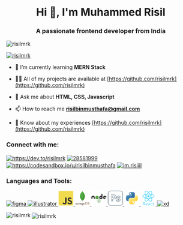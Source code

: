 <h1 align="center">Hi 👋, I'm Muhammed Risil</h1>
<h3 align="center">A passionate frontend developer from India</h3>
<a href="https://camo.githubusercontent.com/14a646a2ab516c4af8961aa726117a10597be3f0e8d2711d716217fd544a2bd5/68747470733a2f2f70726f66696c652d726561646d652d67656e657261746f722e636f6d2f6173736574732f736e616b652e737667"></a>
<p align="left"> <img src="https://komarev.com/ghpvc/?username=risilmrk&label=Profile%20views&color=0e75b6&style=flat" alt="risilmrk" /> </p>

<p align="left"> <a href="https://github.com/ryo-ma/github-profile-trophy"><img src="https://github-profile-trophy.vercel.app/?username=risilmrk" alt="risilmrk" /></a> </p>

- 🌱 I’m currently learning **MERN Stack**

- 👨‍💻 All of my projects are available at [https://github.com/risilmrk](https://github.com/risilmrk)

- 💬 Ask me about **HTML, CSS, Javascript**

- 📫 How to reach me **risilbinmusthafa@gmail.com**

- 📄 Know about my experiences [https://github.com/risilmrk](https://github.com/risilmrk)

<h3 align="left">Connect with me:</h3>
<p align="left">
<a href="https://dev.to/https://dev.to/risilmrk" target="blank"><img align="center" src="https://raw.githubusercontent.com/rahuldkjain/github-profile-readme-generator/master/src/images/icons/Social/devto.svg" alt="https://dev.to/risilmrk" height="30" width="40" /></a>
<a href="https://stackoverflow.com/users/28581999" target="blank"><img align="center" src="https://raw.githubusercontent.com/rahuldkjain/github-profile-readme-generator/master/src/images/icons/Social/stack-overflow.svg" alt="28581999" height="30" width="40" /></a>
<a href="https://codesandbox.com/https://codesandbox.io/u/risilbinmusthafa" target="blank"><img align="center" src="https://raw.githubusercontent.com/rahuldkjain/github-profile-readme-generator/master/src/images/icons/Social/codesandbox.svg" alt="https://codesandbox.io/u/risilbinmusthafa" height="30" width="40" /></a>
<a href="https://instagram.com/im.risiiil" target="blank"><img align="center" src="https://raw.githubusercontent.com/rahuldkjain/github-profile-readme-generator/master/src/images/icons/Social/instagram.svg" alt="im.risiiil" height="30" width="40" /></a>
</p>

<h3 align="left">Languages and Tools:</h3>
<p align="left"> <a href="https://www.figma.com/" target="_blank" rel="noreferrer"> <img src="https://www.vectorlogo.zone/logos/figma/figma-icon.svg" alt="figma" width="40" height="40"/> </a> <a href="https://www.adobe.com/in/products/illustrator.html" target="_blank" rel="noreferrer"> <img src="https://www.vectorlogo.zone/logos/adobe_illustrator/adobe_illustrator-icon.svg" alt="illustrator" width="40" height="40"/> </a> <a href="https://developer.mozilla.org/en-US/docs/Web/JavaScript" target="_blank" rel="noreferrer"> <img src="https://raw.githubusercontent.com/devicons/devicon/master/icons/javascript/javascript-original.svg" alt="javascript" width="40" height="40"/> </a> <a href="https://www.mongodb.com/" target="_blank" rel="noreferrer"> <img src="https://raw.githubusercontent.com/devicons/devicon/master/icons/mongodb/mongodb-original-wordmark.svg" alt="mongodb" width="40" height="40"/> </a> <a href="https://nodejs.org" target="_blank" rel="noreferrer"> <img src="https://raw.githubusercontent.com/devicons/devicon/master/icons/nodejs/nodejs-original-wordmark.svg" alt="nodejs" width="40" height="40"/> </a> <a href="https://www.photoshop.com/en" target="_blank" rel="noreferrer"> <img src="https://raw.githubusercontent.com/devicons/devicon/master/icons/photoshop/photoshop-line.svg" alt="photoshop" width="40" height="40"/> </a> <a href="https://www.python.org" target="_blank" rel="noreferrer"> <img src="https://raw.githubusercontent.com/devicons/devicon/master/icons/python/python-original.svg" alt="python" width="40" height="40"/> </a> <a href="https://reactjs.org/" target="_blank" rel="noreferrer"> <img src="https://raw.githubusercontent.com/devicons/devicon/master/icons/react/react-original-wordmark.svg" alt="react" width="40" height="40"/> </a> <a href="https://www.adobe.com/products/xd.html" target="_blank" rel="noreferrer"> <img src="https://cdn.worldvectorlogo.com/logos/adobe-xd.svg" alt="xd" width="40" height="40"/> </a> </p>

<p><img align="left" src="https://github-readme-stats.vercel.app/api/top-langs?username=risilmrk&show_icons=true&locale=en&layout=compact" alt="risilmrk" /></p>

<p>&nbsp;<img align="center" src="https://github-readme-stats.vercel.app/api?username=risilmrk&show_icons=true&locale=en" alt="risilmrk" /></p>

